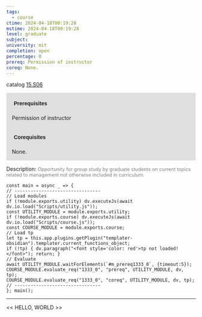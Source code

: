 ```yaml
---
tags:
  - course
ctime: 2024-04-18T00:19:28
mstime: 2024-04-18T00:19:28
level: graduate
subject: 
university: mit
completion: open
percentage: 0
prereq: Permission of instructor
coreq: None.
---
```


catalog [15.S06](http://student.mit.edu/catalog/m15c.html#15.S06)

<span style="display: block; padding: 15px; background-color: rgb(100, 100, 100, 0.2);"><font id="m_prereq1333_0" style="display: block; font-family: Arial, sans-serif; font-weight: bold; padding: 5px">Prerequisites</font><br><span id="prereq1333_0">Permission of instructor</span></span>
<span style="display: block; padding: 15px; background-color: rgb(100, 100, 100, 0.2);"><font id="m_coreq1333_0" style="display: block; font-family: Arial, sans-serif; font-weight: bold; padding: 5px">Corequisites</font><br><span id="coreq1333_0">None.</span></span>

<font style="">Description:</font>
<font style="color: grey; font-size: 0.8rem;">Opportunity for group study by graduate students on current topics related to management not otherwise included in curriculum.</font>

```dataviewjs
const main = async _ => {
// --------------------------------
// Load modules
if (!module.exports.utility) dv.executeJs(await dv.io.load("Scripts/utility.js"));
const UTILITY_MODULE = module.exports.utility;
if (!module.exports.course) dv.executeJs(await dv.io.load("Scripts/course.js"));
const COURSE_MODULE = module.exports.course;
// Load tp
let tp = this.app.plugins.getPlugin("templater-obsidian").templater.current_functions_object;
if (!tp) { dv.paragraph("<font style='color: red'>tp not loaded!</font>"); return; }
// Evaluate
await UTILITY_MODULE.waitForElements(`#m_prereq1333_0`, {timeout:5});
COURSE_MODULE.evaluate_req("1333_0", "prereq", UTILITY_MODULE, dv, tp);
COURSE_MODULE.evaluate_req("1333_0", "coreq", UTILITY_MODULE, dv, tp);
// --------------------------------
}; main();
```

---

<< HELLO, WORLD >>
